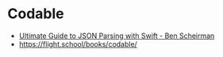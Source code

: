 # Codable
- [Ultimate Guide to JSON Parsing with Swift - Ben Scheirman](https://benscheirman.com/2017/06/swift-json/)
- https://flight.school/books/codable/
